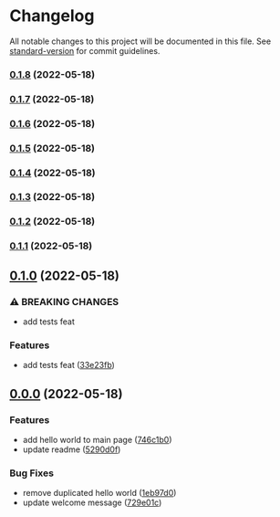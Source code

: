 # Changelog

All notable changes to this project will be documented in this file. See [standard-version](https://github.com/conventional-changelog/standard-version) for commit guidelines.

### [0.1.8](https://github.com/eLucis198/StandardCommitsExample/compare/v0.1.7...v0.1.8) (2022-05-18)

### [0.1.7](https://github.com/eLucis198/StandardCommitsExample/compare/v0.1.6...v0.1.7) (2022-05-18)

### [0.1.6](https://github.com/eLucis198/StandardCommitsExample/compare/v0.1.5...v0.1.6) (2022-05-18)

### [0.1.5](https://github.com/eLucis198/StandardCommitsExample/compare/v0.1.4...v0.1.5) (2022-05-18)

### [0.1.4](https://github.com/eLucis198/StandardCommitsExample/compare/v0.1.3...v0.1.4) (2022-05-18)

### [0.1.3](https://github.com/eLucis198/StandardCommitsExample/compare/v0.1.2...v0.1.3) (2022-05-18)

### [0.1.2](https://github.com/eLucis198/StandardCommitsExample/compare/v0.1.1...v0.1.2) (2022-05-18)

### [0.1.1](https://github.com/eLucis198/StandardCommitsExample/compare/v0.1.0...v0.1.1) (2022-05-18)

## [0.1.0](https://github.com/eLucis198/StandardCommitsExample/compare/v0.0.0...v0.1.0) (2022-05-18)


### ⚠ BREAKING CHANGES

* add tests feat

### Features

* add tests feat ([33e23fb](https://github.com/eLucis198/StandardCommitsExample/commit/33e23fbb4ac4ae7ba5d6d80764a6a48d333d855b))

## [0.0.0](https://github.com/eLucis198/StandardCommitsExample/compare/v2.1.1...v0.0.0) (2022-05-18)


### Features

* add hello world to main page ([746c1b0](https://github.com/eLucis198/StandardCommitsExample/commit/746c1b0331642eb7fd23cb7bc6e2730a5a2e1abe))
* update readme ([5290d0f](https://github.com/eLucis198/StandardCommitsExample/commit/5290d0fedce494308ba8377003764b391927c83a))


### Bug Fixes

* remove duplicated hello world ([1eb97d0](https://github.com/eLucis198/StandardCommitsExample/commit/1eb97d0aac93e44188f80914a87c06167a44830e))
* update welcome message ([729e01c](https://github.com/eLucis198/StandardCommitsExample/commit/729e01c9afdf799e2a7e88a896f27277c98a91a1))
